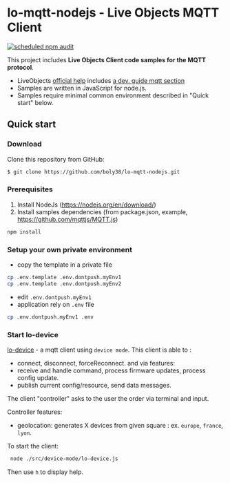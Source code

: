 # lo-mqtt-nodejs - Live Objects MQTT Client
[![scheduled npm audit](https://github.com/boly38/lo-mqtt-nodejs/actions/workflows/audit.yml/badge.svg)](https://github.com/boly38/lo-mqtt-nodejs/actions/workflows/audit.yml)

This project includes **Live Objects Client code samples for the MQTT protocol**.
- LiveObjects [official help](https://liveobjects.orange-business.com/#/cms/documentation-faq) includes [a dev. guide mqtt section](https://liveobjects.orange-business.com/doc/html/lo_manual_v2.html#MQTT_API)
- Samples are written in JavaScript for node.js.
- Samples require minimal common environment described in "Quick start" below.

## Quick start

### Download

Clone this repository from GitHub:

````bash
$ git clone https://github.com/boly38/lo-mqtt-nodejs.git
````

### Prerequisites

1. Install NodeJs (https://nodejs.org/en/download/)
2. Install samples dependencies (from package.json, example, https://github.com/mqttjs/MQTT.js)
````bash
npm install
````

### Setup your own private environment

- copy the template in a private file
````bash
cp .env.template .env.dontpush.myEnv1
cp .env.template .env.dontpush.myEnv2
````
- edit `.env.dontpush.myEnv1`
- application rely on `.env` file
````bash
cp .env.dontpush.myEnv1 .env
````
### Start lo-device
[lo-device](./src/device-mode/lo-device.js) - a mqtt client using `device mode`.
This client is able to :
- connect, disconnect, forceReconnect.
and via features:
- receive and handle command, process firmware updates, process config update.
- publish current config/resource, send data messages.

The client "controller" asks to the user the order via terminal and input.

Controller features:
- geolocation: generates X devices from given square : ex. `europe`, `france`, `lyon`.

To start the client:
```bash
 node ./src/device-mode/lo-device.js
 ```

Then use `h` to display help.